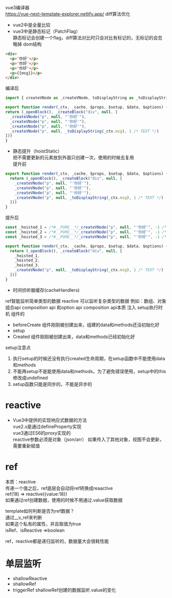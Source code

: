 vue3编译器  
https://vue-next-template-explorer.netlify.app/
diff算法优化  
  * vue2中是全量比较
  * vue3中是静态标记（PatchFlag）  
    静态标记会创建一个flag，diff算法对比时只会对比有标记的，无标记的会忽略掉
    dom结构
  ```html
  <div>
    <p>'你好'</p>
    <p>'你好'</p>
    <p>'你好'</p>
    <p>{{msg}}</p>
  </div>
  ```
  编译后  
  ```ts
  import { createVNode as _createVNode, toDisplayString as _toDisplayString, openBlock as _openBlock, createBlock as _createBlock } from "vue"

export function render(_ctx, _cache, $props, $setup, $data, $options) {
  return (_openBlock(), _createBlock("div", null, [
    _createVNode("p", null, "'你好'"),
    _createVNode("p", null, "'你好'"),
    _createVNode("p", null, "'你好'"),
    _createVNode("p", null, _toDisplayString(_ctx.msg), 1 /* TEXT */)
  ]))
}
  ```
  * 静态提升（hoistStatic）  
  把不需要更新的元素放到外面只创建一次，使用的时候去复用  
提升前
```js
export function render(_ctx, _cache, $props, $setup, $data, $options) {
  return (_openBlock(), _createBlock("div", null, [
    _createVNode("p", null, "'你好'"),
    _createVNode("p", null, "'你好'"),
    _createVNode("p", null, "'你好'"),
    _createVNode("p", null, _toDisplayString(_ctx.msg), 1 /* TEXT */)
  ]))
}
```
提升后
```js
const _hoisted_1 = /*#__PURE__*/_createVNode("p", null, "'你好'", -1 /* HOISTED */)
const _hoisted_2 = /*#__PURE__*/_createVNode("p", null, "'你好'", -1 /* HOISTED */)
const _hoisted_3 = /*#__PURE__*/_createVNode("p", null, "'你好'", -1 /* HOISTED */)

export function render(_ctx, _cache, $props, $setup, $data, $options) {
  return (_openBlock(), _createBlock("div", null, [
    _hoisted_1,
    _hoisted_2,
    _hoisted_3,
    _createVNode("p", null, _toDisplayString(_ctx.msg), 1 /* TEXT */)
  ]))
}
```
  * 时间侦听器缓存(cacheHandlers) 
  


ref智能监听简单类型的数据
reactive 可以监听复杂类型的数据 例如：数组、对象
组合api
composition api 和option api
composition api本质  注入
setup执行时机
组件的  
* beforeCreate 组件刚刚被创建出来，组建的data和methods还没初始化好 
* setup  
* Created 组件刚刚被创建出来，data和methods已经初始化好

setup注意点  
1. 执行setup的时候还没有执行created生命周期，在setup函数中不能使用data和methods
2. 不能再setup不是能使用data和methods，为了避免错误使用，setup中的this修改成undefined
3. setup函数只能是同步的，不能是异步的

# reactive

* Vue3中提供的实现响应式数据的方法  
vue2.x是通过defineProperty实现  
vue3通过ES6的proxy实现的  
reactive参数必须是对象（json/arr） 
如果传入了其他对象，视图不会更新，需要重新赋值  
# ref
 本质：reactive  
 传递一个值之后，ref底层会自动将ref转换成reaactive  
 ref(18) => reactive({value:18})  
 如果通过ref创建数据，使用的时候不用通过.value获取数据

 template如何判断是否为ref数据？  
 通过__v_ref来判断  
 如果这个私有的属性，并且取值为true  
 isRef、isReactive =>boolean

ref，reactive都是递归监听的，数据量大会很耗性能

# 单层监听
* shallowReactive
* shallowRef
* triggerRef
    shallowRef创建的数据监听.value的变化
    